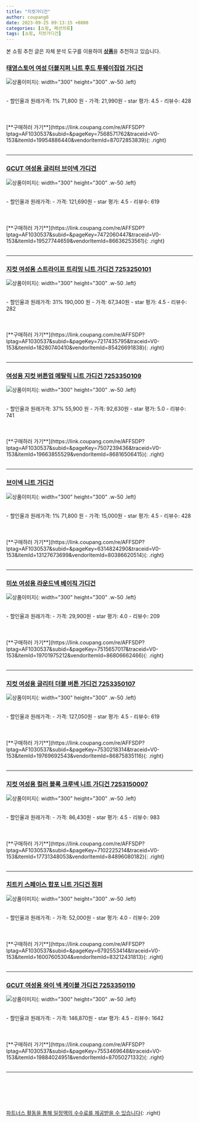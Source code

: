 ```yaml
---
title: "지컷가디건"
author: coupang6
date: 2023-09-25 09:13:15 +0800
categories: [쇼핑, 패션의류]
tags: [쇼핑, 지컷가디건]
---
```


본 쇼핑 추천 글은 자체 분석 도구를 이용하여 [**상품**](https://link.coupang.com/a/bao1ui)을 추천하고 있습니다.

### [태영스토어 여성 더블지퍼 니트 후드 투웨이집업 가디건](https://link.coupang.com/re/AFFSDP?lptag=AF1030537&subid=&pageKey=7568571762&traceid=V0-153&itemId=19954886440&vendorItemId=87072853839)

![상품이미지](https://thumbnail6.coupangcdn.com/thumbnails/remote/230x230ex/image/vendor_inventory/2e44/c6fcfecaccc559e60b038a33aa3a715614a0169b23027d84935f568f32c1.jpg){: width="300" height="300" .w-50 .left}


<br>
- 할인율과 원래가격: 1%  71,800   원
- 가격: 21,990원
- star 평가: 4.5
- 리뷰수: 428
<br>
<br>
<br>
<br>
[**구매하러 가기**](https://link.coupang.com/re/AFFSDP?lptag=AF1030537&subid=&pageKey=7568571762&traceid=V0-153&itemId=19954886440&vendorItemId=87072853839){: .right}
<br>
<br>

---

### [GCUT 여성용 글리터 브이넥 가디건](https://link.coupang.com/re/AFFSDP?lptag=AF1030537&subid=&pageKey=7472060447&traceid=V0-153&itemId=19527744659&vendorItemId=86636253561)

![상품이미지](https://thumbnail10.coupangcdn.com/thumbnails/remote/230x230ex/image/retail/images/2023/07/20/12/9/6b3e3cac-2bff-4eac-a027-70d6098fb06c.jpg){: width="300" height="300" .w-50 .left}


<br>
- 할인율과 원래가격: 
- 가격: 121,690원
- star 평가: 4.5
- 리뷰수: 619
<br>
<br>
<br>
<br>
[**구매하러 가기**](https://link.coupang.com/re/AFFSDP?lptag=AF1030537&subid=&pageKey=7472060447&traceid=V0-153&itemId=19527744659&vendorItemId=86636253561){: .right}
<br>
<br>

---

### [지컷 여성용 스트라이프 트리밍 니트 가디건 7253250101](https://link.coupang.com/re/AFFSDP?lptag=AF1030537&subid=&pageKey=7217435795&traceid=V0-153&itemId=18280740410&vendorItemId=85426691838)

![상품이미지](https://thumbnail9.coupangcdn.com/thumbnails/remote/230x230ex/image/retail/images/2023/03/23/17/8/b5e0f831-cb49-4954-973f-f9fb8d9dbad5.jpg){: width="300" height="300" .w-50 .left}


<br>
- 할인율과 원래가격: 31%  190,000   원
- 가격: 67,340원
- star 평가: 4.5
- 리뷰수: 282
<br>
<br>
<br>
<br>
[**구매하러 가기**](https://link.coupang.com/re/AFFSDP?lptag=AF1030537&subid=&pageKey=7217435795&traceid=V0-153&itemId=18280740410&vendorItemId=85426691838){: .right}
<br>
<br>

---

### [여성용 지컷 버튼업 메탈릭 니트 가디건 7253350109](https://link.coupang.com/re/AFFSDP?lptag=AF1030537&subid=&pageKey=7507239436&traceid=V0-153&itemId=19663855529&vendorItemId=86816506415)

![상품이미지](https://thumbnail6.coupangcdn.com/thumbnails/remote/230x230ex/image/retail/images/2023/08/08/10/1/fd0960db-ee54-416b-8c90-08c20aab73a7.jpg){: width="300" height="300" .w-50 .left}


<br>
- 할인율과 원래가격: 37%  55,900   원
- 가격: 92,630원
- star 평가: 5.0
- 리뷰수: 741
<br>
<br>
<br>
<br>
[**구매하러 가기**](https://link.coupang.com/re/AFFSDP?lptag=AF1030537&subid=&pageKey=7507239436&traceid=V0-153&itemId=19663855529&vendorItemId=86816506415){: .right}
<br>
<br>

---

### [브이넥 니트 가디건](https://link.coupang.com/re/AFFSDP?lptag=AF1030537&subid=&pageKey=6314824290&traceid=V0-153&itemId=13127673699&vendorItemId=80386620514)

![상품이미지](https://thumbnail10.coupangcdn.com/thumbnails/remote/230x230ex/image/vendor_inventory/c22e/56cd2897c6f2c73547997040b81d6ef2ea340ac5398d50ffeddd1dcedab1.jpg){: width="300" height="300" .w-50 .left}


<br>
- 할인율과 원래가격: 1%  71,800   원
- 가격: 15,000원
- star 평가: 4.5
- 리뷰수: 428
<br>
<br>
<br>
<br>
[**구매하러 가기**](https://link.coupang.com/re/AFFSDP?lptag=AF1030537&subid=&pageKey=6314824290&traceid=V0-153&itemId=13127673699&vendorItemId=80386620514){: .right}
<br>
<br>

---

### [미쏘 여성용 라운드넥 베이직 가디건](https://link.coupang.com/re/AFFSDP?lptag=AF1030537&subid=&pageKey=7515657017&traceid=V0-153&itemId=19701975212&vendorItemId=86806662466)

![상품이미지](https://thumbnail6.coupangcdn.com/thumbnails/remote/230x230ex/image/rs_quotation_api/zyirtroh/dc2968c317a448348aa5d477a07c7cad.jpg){: width="300" height="300" .w-50 .left}


<br>
- 할인율과 원래가격: 
- 가격: 29,900원
- star 평가: 4.0
- 리뷰수: 209
<br>
<br>
<br>
<br>
[**구매하러 가기**](https://link.coupang.com/re/AFFSDP?lptag=AF1030537&subid=&pageKey=7515657017&traceid=V0-153&itemId=19701975212&vendorItemId=86806662466){: .right}
<br>
<br>

---

### [지컷 여성용 글리터 더블 버튼 가디건 7253350107](https://link.coupang.com/re/AFFSDP?lptag=AF1030537&subid=&pageKey=7530218314&traceid=V0-153&itemId=19769692543&vendorItemId=86875835116)

![상품이미지](https://thumbnail8.coupangcdn.com/thumbnails/remote/230x230ex/image/retail/images/2023/08/14/18/4/8aa8b7d2-6580-46ba-97aa-e5c49c882585.jpg){: width="300" height="300" .w-50 .left}


<br>
- 할인율과 원래가격: 
- 가격: 127,050원
- star 평가: 4.5
- 리뷰수: 619
<br>
<br>
<br>
<br>
[**구매하러 가기**](https://link.coupang.com/re/AFFSDP?lptag=AF1030537&subid=&pageKey=7530218314&traceid=V0-153&itemId=19769692543&vendorItemId=86875835116){: .right}
<br>
<br>

---

### [지컷 여성용 컬러 블록 크루넥 니트 가디건 7253150007](https://link.coupang.com/re/AFFSDP?lptag=AF1030537&subid=&pageKey=7102225214&traceid=V0-153&itemId=17731348053&vendorItemId=84896080182)

![상품이미지](https://thumbnail9.coupangcdn.com/thumbnails/remote/230x230ex/image/retail/images/2023/01/31/15/5/b0f77b8b-0e3a-4c4f-b8b3-566a4a4a7ce8.jpg){: width="300" height="300" .w-50 .left}


<br>
- 할인율과 원래가격: 
- 가격: 86,430원
- star 평가: 4.5
- 리뷰수: 983
<br>
<br>
<br>
<br>
[**구매하러 가기**](https://link.coupang.com/re/AFFSDP?lptag=AF1030537&subid=&pageKey=7102225214&traceid=V0-153&itemId=17731348053&vendorItemId=84896080182){: .right}
<br>
<br>

---

### [치트키 스페이스 합포 니트 가디건 점퍼](https://link.coupang.com/re/AFFSDP?lptag=AF1030537&subid=&pageKey=6792553414&traceid=V0-153&itemId=16007605304&vendorItemId=83212431813)

![상품이미지](https://thumbnail10.coupangcdn.com/thumbnails/remote/230x230ex/image/vendor_inventory/0916/7045703b046d7c64ed99acc8c083b5ab9b51be0832fd2ad08dbe82a80221.jpg){: width="300" height="300" .w-50 .left}


<br>
- 할인율과 원래가격: 
- 가격: 52,000원
- star 평가: 4.0
- 리뷰수: 209
<br>
<br>
<br>
<br>
[**구매하러 가기**](https://link.coupang.com/re/AFFSDP?lptag=AF1030537&subid=&pageKey=6792553414&traceid=V0-153&itemId=16007605304&vendorItemId=83212431813){: .right}
<br>
<br>

---

### [GCUT 여성용 와이 넥 케이블 가디건 7253350110](https://link.coupang.com/re/AFFSDP?lptag=AF1030537&subid=&pageKey=7553469648&traceid=V0-153&itemId=19884024951&vendorItemId=87050271332)

![상품이미지](https://thumbnail8.coupangcdn.com/thumbnails/remote/230x230ex/image/retail/images/2023/09/01/11/6/e087e956-be1e-474f-9819-d023a1d97de1.jpg){: width="300" height="300" .w-50 .left}


<br>
- 할인율과 원래가격: 
- 가격: 146,870원
- star 평가: 4.5
- 리뷰수: 1642
<br>
<br>
<br>
<br>
[**구매하러 가기**](https://link.coupang.com/re/AFFSDP?lptag=AF1030537&subid=&pageKey=7553469648&traceid=V0-153&itemId=19884024951&vendorItemId=87050271332){: .right}
<br>
<br>

---
<br><br><br><br><br> [파트너스 활동을 통해 일정액의 수수료를 제공받을 수 있습니다](https://link.coupang.com/a/bao1ui){: .right}
